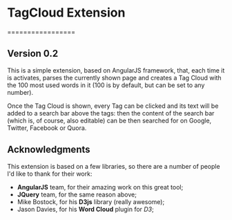 # TagCloud Extension
=================

## Version 0.2

This is a simple extension, based on AngularJS framework, that, each time it is activates, 
parses the currently shown page and creates a Tag Cloud with the 100 most used words in it (100 is by default, but can be set to any number).

Once the Tag Cloud is shown, every Tag can be clicked and its text will be added to a search bar above the tags: 
then the content of the search bar (which is, of course, also editable) can be then searched for on Google, Twitter, Facebook or Quora.

## Acknowledgments
This extension is based on a few libraries, so there are a number of people I'd like to thank for their work:

* **AngularJS** team, for their amazing work on this great tool;
* **JQuery** team, for the same reason above;
* Mike Bostock, for his **D3js** library (really awesome);
* Jason Davies, for his **Word Cloud** plugin for _D3_;